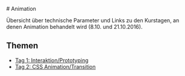 # Animation

Übersicht über technische Parameter und Links zu den Kurstagen, an denen Animation behandelt wird (8.10. und 21.10.2016).

## Themen

* [Tag 1: Interaktion/Prototyping](tag1.md)
* [Tag 2: CSS Animation/Transition](tag2.md)

